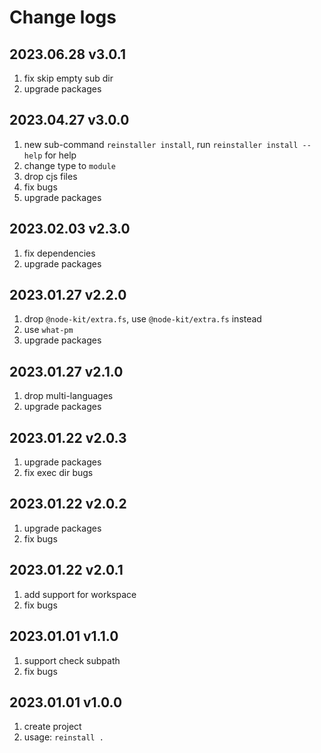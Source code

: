 # Change logs

## 2023.06.28 v3.0.1

1. fix skip empty sub dir
2. upgrade packages

## 2023.04.27 v3.0.0

1. new sub-command `reinstaller install`, run `reinstaller install --help` for help
2. change type to `module`
3. drop cjs files
4. fix bugs
5. upgrade packages

## 2023.02.03 v2.3.0

1. fix dependencies
2. upgrade packages

## 2023.01.27 v2.2.0

1. drop `@node-kit/extra.fs`, use `@node-kit/extra.fs` instead
2. use `what-pm`
3. upgrade packages

## 2023.01.27 v2.1.0

1. drop multi-languages
2. upgrade packages

## 2023.01.22 v2.0.3

1. upgrade packages
2. fix exec dir bugs

## 2023.01.22 v2.0.2

1. upgrade packages
2. fix bugs

## 2023.01.22 v2.0.1

1. add support for workspace
2. fix bugs

## 2023.01.01 v1.1.0

1. support check subpath
2. fix bugs

## 2023.01.01 v1.0.0

1. create project
2. usage: `reinstall .`
